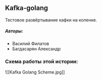 ## Kafka-golang
Тестовое развёртывание кафки на коленке.  
##### Авторы:
- Василий Филатов
- Багдасарян Александр
### Схема работы этой истории:
![[Kafka Golang Scheme.jpg]]